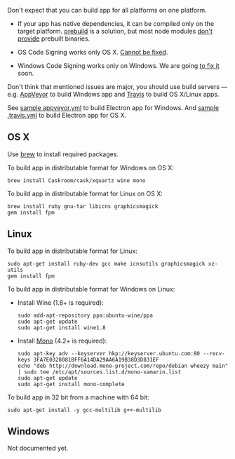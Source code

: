 Don't expect that you can build app for all platforms on one platform.

* If your app has native dependencies, it can be compiled only on the target platform.
[prebuild](https://www.npmjs.com/package/prebuild) is a solution, but most node modules [don't provide](https://github.com/atom/node-keytar/issues/27) prebuilt binaries.

* OS Code Signing works only OS X. [Cannot be fixed](http://stackoverflow.com/a/12156576).
* Windows Code Signing works only on Windows. We are going [to fix it](https://developer.mozilla.org/en/docs/Signing_an_executable_with_Authenticode) soon.

Don't think that mentioned issues are major, you should use build servers — e.g. [AppVeyor](http://www.appveyor.com/) to build Windows app and [Travis](https://travis-ci.org) to build OS X/Linux apps.

See [sample appveyor.yml](https://github.com/develar/onshape-desktop-shell/blob/master/appveyor.yml) to build Electron app for Windows.
And [sample .travis.yml](https://github.com/develar/onshape-desktop-shell/blob/master/.travis.yml) to build Electron app for OS X.

## OS X

Use [brew](http://brew.sh) to install required packages.

To build app in distributable format for Windows on OS X:
```
brew install Caskroom/cask/xquartz wine mono
```

To build app in distributable format for Linux on OS X:
```
brew install ruby gnu-tar libicns graphicsmagick
gem install fpm
```

## Linux
To build app in distributable format for Linux:
```
sudo apt-get install ruby-dev gcc make icnsutils graphicsmagick xz-utils
gem install fpm
```

To build app in distributable format for Windows on Linux:
* Install Wine (1.8+ is required):

  ```
  sudo add-apt-repository ppa:ubuntu-wine/ppa
  sudo apt-get update
  sudo apt-get install wine1.8
  ```

* Install [Mono](http://www.mono-project.com/docs/getting-started/install/linux/#usage) (4.2+ is required):

  ```
  sudo apt-key adv --keyserver hkp://keyserver.ubuntu.com:80 --recv-keys 3FA7E0328081BFF6A14DA29AA6A19B38D3D831EF
  echo "deb http://download.mono-project.com/repo/debian wheezy main" | sudo tee /etc/apt/sources.list.d/mono-xamarin.list
  sudo apt-get update
  sudo apt-get install mono-complete
  ```

To build app in 32 bit from a machine with 64 bit:

```
sudo apt-get install -y gcc-multilib g++-multilib
```

## Windows

Not documented yet.
